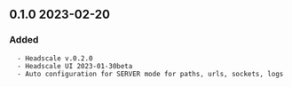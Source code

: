 ## 0.1.0 2023-02-20 <dave at tiredofit dot ca>

   ### Added
      - Headscale v.0.2.0
      - Headscale UI 2023-01-30beta
      - Auto configuration for SERVER mode for paths, urls, sockets, logs


